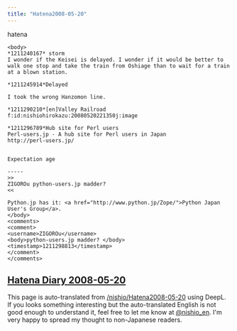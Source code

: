 ```yaml
---
title: "Hatena2008-05-20"
---
```


hatena

```
<body>
*1211240167* storm
I wonder if the Keisei is delayed. I wonder if it would be better to walk one stop and take the train from Oshiage than to wait for a train at a blown station.

*1211245914*Delayed

I took the wrong Hanzomon line.

*1211290210*[en]Valley Railroad
f:id:nishiohirokazu:20080520221350j:image

*1211296789*Hub site for Perl users
Perl-users.jp - A hub site for Perl users in Japan
http://perl-users.jp/


Expectation age

-----
>>
ZIGOROu python-users.jp madder?
<<

Python.jp has it: <a href="http://www.python.jp/Zope/">Python Japan User's Group</a>.
</body>
<comments>
<comment>
<username>ZIGOROu</username>
<body>python-users.jp madder? </body>
<timestamp>1211298813</timestamp>
</comment>
</comments>
```


[Hatena Diary 2008-05-20](https://nishiohirokazu.hatenadiary.org/archive/2008/05/20)
---
This page is auto-translated from [/nishio/Hatena2008-05-20](https://scrapbox.io/nishio/Hatena2008-05-20) using DeepL. If you looks something interesting but the auto-translated English is not good enough to understand it, feel free to let me know at [@nishio_en](https://twitter.com/nishio_en). I'm very happy to spread my thought to non-Japanese readers.